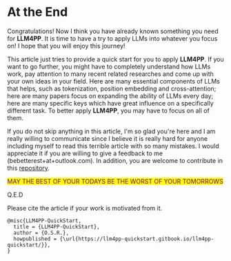 # At the End

Congratulations! Now I think you have already known something you need for **LLM4PP**. It is time to have a try to apply LLMs into whatever you focus on! I hope that you will enjoy this journey!&#x20;

This article just tries to provide a quick start for you to apply **LLM4PP**. If you want to go further, you might have to completely understand how LLMs work, pay attention to many recent related researches and come up with your own ideas in your field. Here are many essential components of LLMs that helps, such as tokenization, position embedding and cross-attention; here are many papers focus on expanding the ability of LLMs every day; here are many specific keys which have great influence on a specifically different task. To better apply **LLM4PP**, you may have to focus on all of them.

If you do not skip anything in this article, I'm so glad you're here and I am really willing to communicate since I believe it is really hard for anyone including myself to read this terrible article with so many mistakes. I would appreciate it if you are willing to give a feedback to me (bebetterest+at+outlook.com). In addition, you are welcome to contribute in this [repository](https://github.com/bebetterest/LLM4PP-QuickStart).

<mark style="color:purple;">MAY THE BEST OF YOUR TODAYS BE THE WORST OF YOUR TOMORROWS</mark>

Q.E.D











Please cite the article if your work is motivated from it.

```
@misc{LLM4PP-QuickStart,
  title = {LLM4PP-QuickStart},
  author = {O.S.R.},
  howpublished = {\url{https://llm4pp-quickstart.gitbook.io/llm4pp-quickstart/}},
}
```
